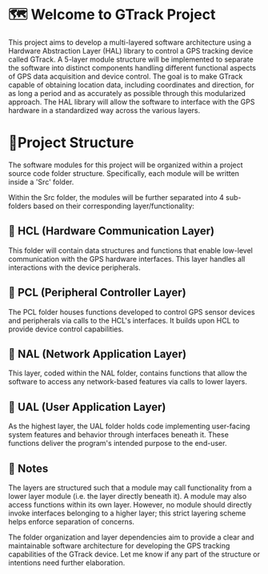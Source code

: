 # 🗺️ Welcome to GTrack Project

This project aims to develop a multi-layered software architecture using a Hardware Abstraction Layer (HAL) library to control a GPS tracking device called GTrack. A 5-layer module structure will be implemented to separate the software into distinct components handling different functional aspects of GPS data acquisition and device control. The goal is to make GTrack capable of obtaining location data, including coordinates and direction, for as long a period and as accurately as possible through this modularized approach. The HAL library will allow the software to interface with the GPS hardware in a standardized way across the various layers.


# 📑Project Structure

The software modules for this project will be organized within a project source code folder structure. Specifically, each module will be written inside a 'Src' folder.

Within the Src folder, the modules will be further separated into 4 sub-folders based on their corresponding layer/functionality:

## 📂 HCL (Hardware Communication Layer)

This folder will contain data structures and functions that enable low-level communication with the GPS hardware interfaces. This layer handles all interactions with the device peripherals.

## 📂 PCL (Peripheral Controller Layer)

The PCL folder houses functions developed to control GPS sensor devices and peripherals via calls to the HCL's interfaces. It builds upon HCL to provide device control capabilities.

## 📂 NAL (Network Application Layer)

This layer, coded within the NAL folder, contains functions that allow the software to access any network-based features via calls to lower layers.

## 📂 UAL (User Application Layer)

As the highest layer, the UAL folder holds code implementing user-facing system features and behavior through interfaces beneath it. These functions deliver the program's intended purpose to the end-user.

## 📌 Notes

The layers are structured such that a module may call functionality from a lower layer module (i.e. the layer directly beneath it). A module may also access functions within its own layer. However, no module should directly invoke interfaces belonging to a higher layer; this strict layering scheme helps enforce separation of concerns.

The folder organization and layer dependencies aim to provide a clear and maintainable software architecture for developing the GPS tracking capabilities of the GTrack device. Let me know if any part of the structure or intentions need further elaboration.
